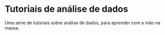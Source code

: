 # Tutoriais de análise de dados
Uma série de tutoriais sobre análise de dados, para aprender com a mão na massa.

